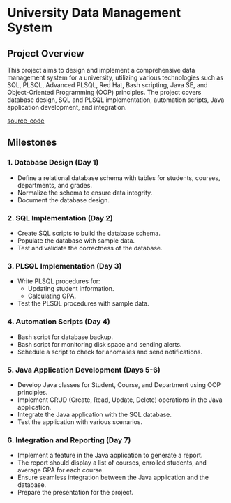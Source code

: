 # University Data Management System

## Project Overview

This project aims to design and implement a comprehensive data management system for a university, utilizing various technologies such as SQL, PLSQL, Advanced PLSQL, Red Hat, Bash scripting, Java SE, and Object-Oriented Programming (OOP) principles. The project covers database design, SQL and PLSQL implementation, automation scripts, Java application development, and integration.

[source_code](https://github.com/MarkSamuell/Data_Management_System_Case_Study/tree/main/univ_java_code/src)

## Milestones

### 1. Database Design (Day 1)

- Define a relational database schema with tables for students, courses, departments, and grades.
- Normalize the schema to ensure data integrity.
- Document the database design.

### 2. SQL Implementation (Day 2)

- Create SQL scripts to build the database schema.
- Populate the database with sample data.
- Test and validate the correctness of the database.

### 3. PLSQL Implementation (Day 3)

- Write PLSQL procedures for:
  - Updating student information.
  - Calculating GPA.
- Test the PLSQL procedures with sample data.

### 4. Automation Scripts (Day 4)

- Bash script for database backup.
- Bash script for monitoring disk space and sending alerts.
- Schedule a script to check for anomalies and send notifications.

### 5. Java Application Development (Days 5-6)

- Develop Java classes for Student, Course, and Department using OOP principles.
- Implement CRUD (Create, Read, Update, Delete) operations in the Java application.
- Integrate the Java application with the SQL database.
- Test the application with various scenarios.

### 6. Integration and Reporting (Day 7)

- Implement a feature in the Java application to generate a report.
- The report should display a list of courses, enrolled students, and average GPA for each course.
- Ensure seamless integration between the Java application and the database.
- Prepare the presentation for the project.
